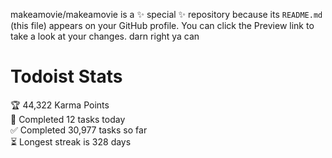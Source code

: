 makeamovie/makeamovie is a ✨ special ✨ repository because its `README.md` (this file) appears on your GitHub profile.
You can click the Preview link to take a look at your changes. darn right ya can

# Todoist Stats

<!-- TODO-IST:START -->
🏆  44,322 Karma Points           
🌸  Completed 12 tasks today           
✅  Completed 30,977 tasks so far           
⏳  Longest streak is 328 days
<!-- TODO-IST:END -->